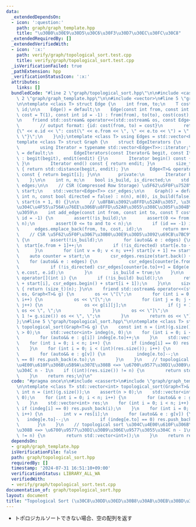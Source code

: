 ```yaml
---
data:
  _extendedDependsOn:
  - icon: ':question:'
    path: graph/graph_template.hpp
    title: "\u30B0\u30E9\u30D5\u30C6\u30F3\u30D7\u30EC\u30FC\u30C8"
  _extendedRequiredBy: []
  _extendedVerifiedWith:
  - icon: ':x:'
    path: verify/graph/topological_sort.test.cpp
    title: verify/graph/topological_sort.test.cpp
  _isVerificationFailed: true
  _pathExtension: hpp
  _verificationStatusIcon: ':x:'
  attributes:
    links: []
  bundledCode: "#line 2 \"graph/topological_sort.hpp\"\n\n#include <cassert>\n#line\
    \ 2 \"graph/graph_template.hpp\"\n\n#include <vector>\n#line 5 \"graph/graph_template.hpp\"\
    \n\ntemplate <class T> struct Edge {\n    int from, to;\n    T cost;\n    int\
    \ id;\n\n    Edge() = default;\n    Edge(const int from, const int to, const T\
    \ cost = T(1), const int id = -1) : from(from), to(to), cost(cost), id(id) {}\n\
    \n    friend std::ostream& operator<<(std::ostream& os, const Edge<T>& e) {\n\
    \        // output format: {id: cost(from, to) = cost}\n        return os << \"\
    {\" << e.id << \": cost(\" << e.from << \", \" << e.to << \") = \" << e.cost <<\
    \ \"}\";\n    }\n};\ntemplate <class T> using Edges = std::vector<Edge<T>>;\n\n\
    template <class T> struct Graph {\n    struct EdgeIterators {\n       public:\n\
    \        using Iterator = typename std::vector<Edge<T>>::iterator;\n        EdgeIterators()\
    \ = default;\n        EdgeIterators(const Iterator& begit, const Iterator& endit)\
    \ : begit(begit), endit(endit) {}\n        Iterator begin() const { return begit;\
    \ }\n        Iterator end() const { return endit; }\n        size_t size() const\
    \ { return std::distance(begit, endit); }\n        Edge<T>& operator[](int i)\
    \ const { return begit[i]; }\n\n       private:\n        Iterator begit, endit;\n\
    \    };\n\n    int n, m;\n    bool is_build, is_directed;\n    std::vector<Edge<T>>\
    \ edges;\n\n    // CSR (Compressed Row Storage) \u5F62\u5F0F\u7528\n    std::vector<int>\
    \ start;\n    std::vector<Edge<T>> csr_edges;\n\n    Graph() = default;\n    Graph(const\
    \ int n, const bool directed = false) : n(n), m(0), is_build(false), is_directed(directed),\
    \ start(n + 1, 0) {}\n\n    // \u8FBA\u3092\u8FFD\u52A0\u3057, \u305D\u306E\u8FBA\
    \u304C\u4F55\u756A\u76EE\u306B\u8FFD\u52A0\u3055\u308C\u305F\u304B\u3092\u8FD4\
    \u3059\n    int add_edge(const int from, const int to, const T cost = T(1), int\
    \ id = -1) {\n        assert(!is_build);\n        assert(0 <= from and from <\
    \ n);\n        assert(0 <= to and to < n);\n        if (id == -1) id = m;\n  \
    \      edges.emplace_back(from, to, cost, id);\n        return m++;\n    }\n\n\
    \    // CSR \u5F62\u5F0F\u3067\u30B0\u30E9\u30D5\u3092\u69CB\u7BC9\n    void build()\
    \ {\n        assert(!is_build);\n        for (auto&& e : edges) {\n          \
    \  start[e.from + 1]++;\n            if (!is_directed) start[e.to + 1]++;\n  \
    \      }\n        for (int v = 0; v < n; v++) start[v + 1] += start[v];\n    \
    \    auto counter = start;\n        csr_edges.resize(start.back() + 1);\n    \
    \    for (auto&& e : edges) {\n            csr_edges[counter[e.from]++] = e;\n\
    \            if (!is_directed) csr_edges[counter[e.to]++] = Edge(e.to, e.from,\
    \ e.cost, e.id);\n        }\n        is_build = true;\n    }\n\n    EdgeIterators\
    \ operator[](int i) {\n        if (!is_build) build();\n        return EdgeIterators(csr_edges.begin()\
    \ + start[i], csr_edges.begin() + start[i + 1]);\n    }\n\n    size_t size() const\
    \ { return (size_t)(n); }\n\n    friend std::ostream& operator<<(std::ostream&\
    \ os, Graph<T>& g) {\n        os << \"[\";\n        for (int i = 0; i < g.size();\
    \ i++) {\n            os << \"[\";\n            for (int j = 0; j < g[i].size();\
    \ j++) {\n                os << g[i][j];\n                if (j + 1 != g[i].size())\
    \ os << \", \";\n            }\n            os << \"]\";\n            if (i +\
    \ 1 != g.size()) os << \", \";\n        }\n        return os << \"]\";\n    }\n\
    };\n#line 5 \"graph/topological_sort.hpp\"\n\ntemplate <class T> std::vector<int>\
    \ topological_sort(Graph<T>& g) {\n    const int n = (int)(g.size());\n    assert(n\
    \ > 0);\n    std::vector<int> indeg(n, 0);\n    for (int i = 0; i < n; i++) {\n\
    \        for (auto&& e : g[i]) indeg[e.to]++;\n    }\n    std::vector<int> res;\n\
    \    for (int i = 0; i < n; i++) {\n        if (indeg[i] == 0) res.push_back(i);\n\
    \    }\n    for (int i = 0; i < (int)(res.size()); i++) {\n        int v = res[i];\n\
    \        for (auto&& e : g[v]) {\n            indeg[e.to]--;\n            if (indeg[e.to]\
    \ == 0) res.push_back(e.to);\n        }\n    }\n    // topological sort \u304C\
    \u4E00\u610F\u306B\u5B9A\u307E\u308B <=> \u6700\u9577\u30D1\u30B9\u306E\u9577\u3055\
    \u304C n - 1\n    if ((int)(res.size()) != n) {\n        return std::vector<int>();\n\
    \    }\n    return res;\n}\n"
  code: "#pragma once\n\n#include <cassert>\n#include \"graph/graph_template.hpp\"\
    \n\ntemplate <class T> std::vector<int> topological_sort(Graph<T>& g) {\n    const\
    \ int n = (int)(g.size());\n    assert(n > 0);\n    std::vector<int> indeg(n,\
    \ 0);\n    for (int i = 0; i < n; i++) {\n        for (auto&& e : g[i]) indeg[e.to]++;\n\
    \    }\n    std::vector<int> res;\n    for (int i = 0; i < n; i++) {\n       \
    \ if (indeg[i] == 0) res.push_back(i);\n    }\n    for (int i = 0; i < (int)(res.size());\
    \ i++) {\n        int v = res[i];\n        for (auto&& e : g[v]) {\n         \
    \   indeg[e.to]--;\n            if (indeg[e.to] == 0) res.push_back(e.to);\n \
    \       }\n    }\n    // topological sort \u304C\u4E00\u610F\u306B\u5B9A\u307E\
    \u308B <=> \u6700\u9577\u30D1\u30B9\u306E\u9577\u3055\u304C n - 1\n    if ((int)(res.size())\
    \ != n) {\n        return std::vector<int>();\n    }\n    return res;\n}"
  dependsOn:
  - graph/graph_template.hpp
  isVerificationFile: false
  path: graph/topological_sort.hpp
  requiredBy: []
  timestamp: '2024-07-31 16:51:10+09:00'
  verificationStatus: LIBRARY_ALL_WA
  verifiedWith:
  - verify/graph/topological_sort.test.cpp
documentation_of: graph/topological_sort.hpp
layout: document
title: "Topological Sort (\u30C8\u30DD\u30ED\u30B8\u30AB\u30EB\u30BD\u30FC\u30C8)"
---
```


- トポロジカルソートできない場合、空の配列を返す
